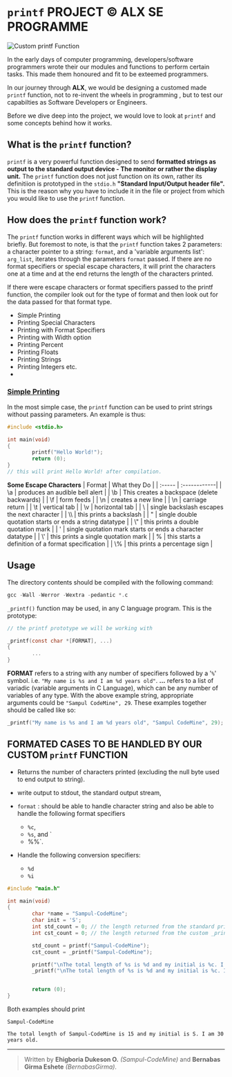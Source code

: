 # `printf` PROJECT &copy; ALX SE PROGRAMME

![Custom printf  Function](https://user-images.githubusercontent.com/93384140/214538423-d7b17d8e-3dcc-4b9e-8041-eba0d1b88bb3.PNG)


In the early days of computer programming, developers/software programmers wrote their our modules and functions to perform certain tasks. This made them honoured and fit to be exteemed programmers.

In our journey through **ALX**, we would be designing a customed made `printf` function, not to re-invent the wheels in programming , but to test our capabilties as Software Developers or Engineers.

Before we dive deep into the project, we would love to look at `printf` and some concepts behind how it works.

## What is the `printf` function?

`printf` is a very powerful function designed to send **formatted strings as output to the standard output device - The monitor or rather the display unit.** The `printf` function does not just function on its own, rather its definitiion is prototyped in the `stdio.h` **"Standard Input/Output header file".** This is the reason why you have to include it in the file or project from which you would like to use the `printf` function.

## How does the `printf` function work?

The `printf` function works in different ways which will be highlighted briefly. But foremost to note, is that the `printf` function takes 2 parameters: a character pointer to a string: `format`, and a 'variable arguments list': `arg_list`, iterates through the parameters `format` passed. If there are no format specifiers or special escape characters, it will print the characters one at a time and at the end returns the length of the characters printed.

If there were escape characters or format specifiers passed to the printf function, the compiler look out for the type of format and then look out for the data passed for that format type.

- Simple Printing
- Printing Special Characters
- Printing with Format Specifiers
- Printing with Width option
- Printing Percent
- Printing Floats
- Printing Strings
- Printing Integers etc.
-

### [Simple Printing](#simple)

In the most simple case, the `printf` function can be used to print strings without passing parameters. An example is thus:

```c
#include <stdio.h>

int main(void)
{
        printf("Hello World!");
        return (0);
}
// this will print Hello World! after compilation.
```

**Some Escape Characters**
| Format | What they Do |
| :----- | :------------|
| \a | produces an audible bell alert |
| \b | This creates a backspace (delete backwards) |
| \f | form feeds |
| \n | creates a new line |
| \n | carriage return |
| \t | vertical tab |
| \v | horizontal tab |
| \  | single backslash escapes the next character |
| \\\ | this prints a backslash |
| "  | single double quotation starts or ends a string datatype |
| \\" | this prints a double quotation mark |
| '  | single quotation mark starts or ends a character datatype |
| \\' | this prints a single quotation mark |
| %  | this starts a definition of a format specification |
| \\% | this prints a percentage sign |

## Usage

The directory contents should be compiled with the following command:

```c
gcc -Wall -Werror -Wextra -pedantic *.c
```

`_printf()` function may be used, in any C language program.  This is the
prototype:

```c
// the printf prototype we will be working with

_printf(const char *[FORMAT], ...)
{
        ... 
}
```

**FORMAT** refers to a string with any number of specifiers followed by a '`%`'
symbol.  i.e. `"My name is %s and I am %d years old"`.  **...** refers to a
list of variadic (variable arguments in C Language), which can be any number of
variables of any type.  With the above example string, appropriate arguments
could be `"Sampul CodeMine", 29`.  These examples together should be called
like so:

```c
_printf("My name is %s and I am %d years old", "Sampul CodeMine", 29);
```

## FORMATED CASES TO BE HANDLED BY OUR CUSTOM `printf` FUNCTION

- Returns the number of characters printed (excluding the null byte used to end output to string).
- write output to stdout, the standard output stream,
- `format` : should be able to handle character string and also be able to handle the following format specifiers 
  - `%c`, 
  - `%s`, and `
  - %%`.

- Handle the following conversion specifiers:
   - `%d`
   - `%i`
  
```c
#include "main.h"

int main(void)
{
        char *name = "Sampul-CodeMine";
        char init = 'S';
        int std_count = 0; // the length returned from the standard printf 
        int cst_count = 0; // the length returned from the custom _printf

        std_count = printf("Sampul-CodeMine");
        cst_count = _printf("Sampul-CodeMine");

        printf("\nThe total length of %s is %d and my initial is %c. I am %i years old.", name, std_count, init, 30);
        _printf("\nThe total length of %s is %d and my initial is %c. I am %i years old.", name, cst_count, init, 30);


        return (0);
}
```

Both examples should print

`Sampul-CodeMine`

`The total length of Sampul-CodeMine is 15 and my initial is S. I am 30 years old.`

---

> Written by **Ehigboria Dukeson O.** *(Sampul-CodeMine)* and **Bernabas Girma Eshete** *(BernabasGirma)*.
